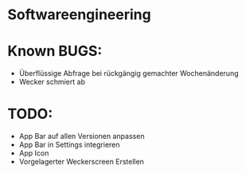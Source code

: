 Softwareengineering
===================

Known BUGS:
===========
- Überflüssige Abfrage bei rückgängig gemachter Wochenänderung
- Wecker schmiert ab

TODO:
===========
- App Bar auf allen Versionen anpassen
- App Bar in Settings integrieren
- App Icon
- Vorgelagerter Weckerscreen Erstellen